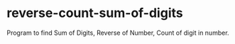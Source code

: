 # reverse-count-sum-of-digits
Program to find Sum of Digits, Reverse of Number, Count of digit in number.
